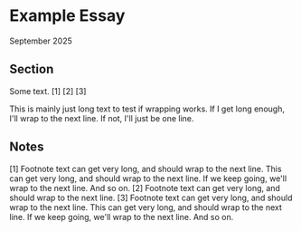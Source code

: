 # Example Essay

September 2025

## Section

Some text. [1] [2] [3]

This is mainly just long text to test if wrapping works. If I get long enough, I'll wrap to the next line. If not, I'll just be one line.

## Notes

[1] Footnote text can get very long, and should wrap to the next line. This can get very long, and should wrap to the next line. If we keep going, we'll wrap to the next line. And so on.
[2] Footnote text can get very long, and should wrap to the next line.
[3] Footnote text can get very long, and should wrap to the next line. This can get very long, and should wrap to the next line. If we keep going, we'll wrap to the next line. And so on.
